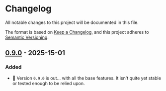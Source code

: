 # Changelog

All notable changes to this project will be documented in this file.

The format is based on [Keep a Changelog](https://keepachangelog.com/en/1.1.0/),
and this project adheres to [Semantic Versioning](https://semver.org/spec/v2.0.0.html).

## [0.9.0] - 2025-15-01

### Added

- 🎉 Version `0.9.0` is out... with all the base features. It isn't quite yet stable or tested enough to be relied upon.

[0.9.0]: https://github.com/gerukin/ai-tester/releases/tag/0.9.0
